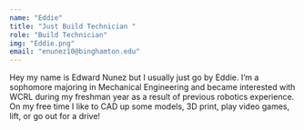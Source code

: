 ```yaml
---
name: "Eddie"
title: "Just Build Technician "
role: "Build Technician"
img: "Eddie.png"
email: "enunez10@binghamton.edu"
---
```

Hey my name is Edward Nunez but I usually just go by Eddie. I’m a sophomore majoring in Mechanical Engineering and became interested with WCRL during my freshman year as a result of previous robotics experience. On my free time I like to CAD up some models, 3D print, play video games, lift, or go out for a drive! 
